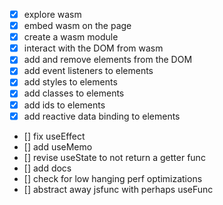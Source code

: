 - [x] explore wasm
- [x] embed wasm on the page
- [x] create a wasm module
- [x] interact with the DOM from wasm
- [x] add and remove elements from the DOM
- [x] add event listeners to elements
- [x] add styles to elements
- [x] add classes to elements
- [x] add ids to elements
- [x] add reactive data binding to elements
- [] fix useEffect
- [] add useMemo
- [] revise useState to not return a getter func
- [] add docs
- [] check for low hanging perf optimizations
- [] abstract away jsfunc with perhaps useFunc